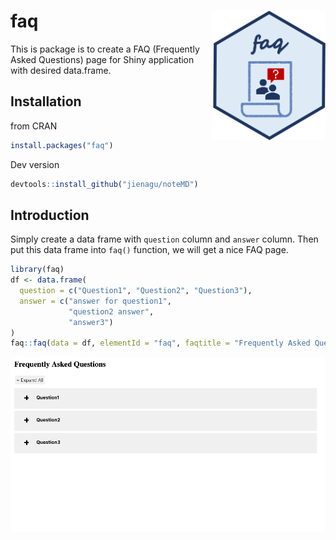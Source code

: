 
<!-- README.md is generated from README.Rmd. Please edit that file -->

# faq <img src="faq_logo.png"  width="180px" align="right"/>

<!-- badges: start -->

<!-- badges: end -->

This is package is to create a FAQ (Frequently Asked Questions) page for
Shiny application with desired data.frame.

## Installation

from CRAN
``` r
install.packages("faq")
```
Dev version

``` r
devtools::install_github("jienagu/noteMD")
```

## Introduction

Simply create a data frame with `question` column and `answer` column.
Then put this data frame into `faq()` function, we will get a nice FAQ
page.

``` r
library(faq)
df <- data.frame(
  question = c("Question1", "Question2", "Question3"),
  answer = c("answer for question1", 
             "question2 answer", 
             "answer3")
)
faq::faq(data = df, elementId = "faq", faqtitle = "Frequently Asked Questions")
```

![demo_gif](faq_gif.gif)
